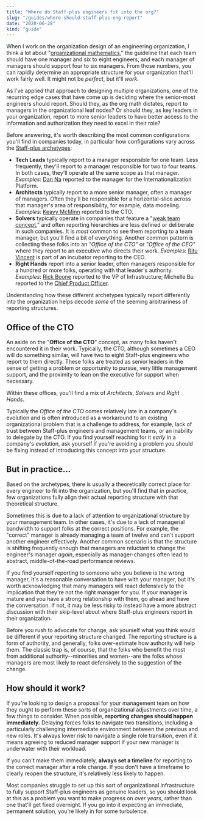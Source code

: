 ```yaml
---
title: "Where do Staff-plus engineers fit into the org?"
slug: "/guides/where-should-staff-plus-eng-report"
date: "2020-06-28"
kind: "guide"
---
```


When I work on the organization design of an engineering organization, I think a lot about "[organizational mathematics](https://lethain.com/sizing-engineering-teams/)," the guideline that each team should have one manager and six to eight engineers, and each manager of managers should support four to six managers. From those numbers, you can rapidly determine an appropriate structure for your organization that'll work fairly well. It might not be _perfect_, but it'll _work_.

As I've applied that approach to designing multiple organizations, one of the recurring edge cases that have come up is deciding where the senior-most engineers should report. Should they, as the org math dictates, report to managers in the organizational leaf nodes? Or should they, as key leaders in your organization, report to more senior leaders to have better access to the information and authorization they need to excel in their role?

Before answering, it's worth describing the most common configurations you'll find in companies today, in particular how configurations vary across the [Staff-plus archetypes](https://lethain.com/staff-engineer-archetypes/):



*   **Tech Leads** typically report to a manager responsible for one team. Less frequently, they'll report to a manager responsible for two to four teams. In both cases, they'll operate at the same scope as that manager. _Examples_: [Dan Na](https://staffeng.com/stories/dan-na) reported to the manager for the Internationalization Platform.
*   **Architects** typically report to a more senior manager, often a manager of managers. Often they'll be responsible for a horizontal-slice across that manager's area of responsibility, for example, data modeling. _Examples_: [Keavy McMinn](https://staffeng.com/stories/keavy-mcminn) reported to the CTO.
*   **Solvers** typically operate in companies that feature a "[weak team concept](https://lethain.com/staff-engineer-archetypes/)," and often reporting hierarchies are less defined or deliberate in such companies. It is _most_ common to see them reporting to a team manager, but you'll find a bit of everything. Another common pattern is collecting these folks into an _"Office of the CTO"_ or _"Office of the CEO"_ where they report to an executive who directs their work. _Examples_: [Ritu Vincent](https://staffeng.com/stories/ritu-vincent) is part of an incubator reporting to the CEO.
*   **Right Hands** report into a senior leader, often managers responsible for a hundred or more folks, operating with that leader's authority. _Examples_: [Rick Boone](https://staffeng.com/stories/rick-boone) reported to the VP of Infrastructure; Michelle Bu reported to the [Chief Product Officer](https://staffeng.com/stories/michelle-bu).

Understanding how these different archetypes typically report differently into the organization helps decode _some_ of the seeming arbitrariness of reporting structures.

## Office of the CTO

An aside on the "**Office of the CTO**" concept, as many folks haven't encountered it in their work. Typically, the CTO, although sometimes a CEO will do something similar, will have two to eight Staff-plus engineers who report to them directly. These folks are treated as senior leaders in the sense of getting a problem or opportunity to pursue, very little management support, and the proximity to lean on the executive for support when necessary.

Within these offices, you'll find a mix of _Architects_, _Solvers_ and _Right Hands_.

Typically the _Office of the CTO_ comes relatively late in a company's evolution and is often introduced as a workaround to an existing organizational problem that is a challenge to address, for example, lack of trust between Staff-plus engineers and management teams, or an inability to delegate by the CTO. If you find yourself reaching for it _early_ in a company's evolution, ask yourself if you're avoiding a problem you should be fixing instead of introducing this concept into your structure.

## But in practice…

Based on the archetypes, there is usually a theoretically correct place for every engineer to fit into the organization, but you'll find that in practice, few organizations fully align their actual reporting structure with that theoretical structure.

Sometimes this is due to a lack of attention to organizational structure by your management team. In other cases, it's due to a lack of managerial bandwidth to support folks at the correct positions. For example, the "correct" manager is already managing a team of twelve and can't support another engineer effectively. Another common scenario is that the structure is shifting frequently enough that managers are reluctant to change the engineer's manager _again_, especially as manager-changes often lead to abstract, middle-of-the-road performance reviews.

If you find yourself reporting to someone who you believe is the wrong manager, it's a reasonable conversation to have with your manager, but it's worth acknowledging that many managers will react defensively to the implication that they're not the right manager for you. If your manager is mature and you have a strong relationship with them, go ahead and have the conversation. If not, it may be less risky to instead have a more abstract discussion with their skip-level about where Staff-plus engineers report in their organization.

Before you rush to advocate for change, ask yourself what you think would be different if your reporting structure changed. The reporting structure is a form of authority, and generally, folks over-estimate how authority will help them. The classic trap is, of course, that the folks who benefit the most from additional authority--minorities and women--are the folks whose managers are most likely to react defensively to the suggestion of the change.

## How should it work?

If you're looking to design a proposal for your management team on how they ought to perform these sorts of organizational adjustments over time, a few things to consider. When possible, **reporting changes should happen immediately.** Delaying forces folks to navigate two transitions, including a particularly
challenging intermediate environment between the previous and new roles. It's always lower risk to navigate a single role
transition, even if it means agreeing to reduced manager support if your new manager is underwater with their workload.

If you can't make them immediately, **always set a timeline** for reporting to the correct manager after a role change. If you don't have a timeframe to clearly reopen the structure, it's relatively less likely to happen.

Most companies struggle to set up this sort of organizational infrastructure to fully support Staff-plus engineers as genuine leaders, so you should look at this as a problem you want to make progress on _over years_, rather than one that'll get fixed overnight. If you go into it expecting an immediate, permanent solution, you're likely in for some turbulence.
